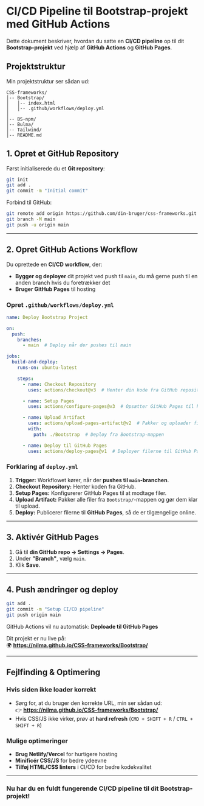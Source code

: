 # CI/CD Pipeline til Bootstrap-projekt med GitHub Actions

Dette dokument beskriver, hvordan du satte en **CI/CD pipeline** op til dit **Bootstrap-projekt** ved hjælp af **GitHub Actions** og **GitHub Pages**.

## **Projektstruktur**
Min projektstruktur ser sådan ud:
```
CSS-frameworks/
│-- Bootstrap/
│   │-- index.html
│   │-- .github/workflows/deploy.yml
│
│-- BS-npm/
│-- Bulma/
│-- Tailwind/
│-- README.md
```

## **1. Opret et GitHub Repository**
Først initialiserede du et **Git repository**:
```sh
git init
git add .
git commit -m "Initial commit"
```
Forbind til GitHub:
```sh
git remote add origin https://github.com/din-bruger/css-frameworks.git
git branch -M main
git push -u origin main
```

---

## **2. Opret GitHub Actions Workflow**
Du oprettede en **CI/CD workflow**, der:
- **Bygger og deployer** dit projekt ved push til `main`, du må gerne push til en anden branch hvis du foretrækker det 
- **Bruger GitHub Pages** til hosting

### Opret `.github/workflows/deploy.yml`
```yaml
name: Deploy Bootstrap Project

on:
  push:
    branches:
      - main  # Deploy når der pushes til main

jobs:
  build-and-deploy:
    runs-on: ubuntu-latest

    steps:
      - name: Checkout Repository
        uses: actions/checkout@v3  # Henter din kode fra GitHub repository

      - name: Setup Pages
        uses: actions/configure-pages@v3  # Opsætter GitHub Pages til hosting

      - name: Upload Artifact
        uses: actions/upload-pages-artifact@v2  # Pakker og uploader filerne
        with:
          path: ./Bootstrap  # Deploy fra Bootstrap-mappen

      - name: Deploy til GitHub Pages
        uses: actions/deploy-pages@v1  # Deployer filerne til GitHub Pages
```

### Forklaring af `deploy.yml`
1. **Trigger:** Workflowet kører, når der **pushes til `main`-branchen**.
2. **Checkout Repository:** Henter koden fra GitHub.
3. **Setup Pages:** Konfigurerer GitHub Pages til at modtage filer.
4. **Upload Artifact:** Pakker alle filer fra `Bootstrap/`-mappen og gør dem klar til upload.
5. **Deploy:** Publicerer filerne til **GitHub Pages**, så de er tilgængelige online.

---

## **3. Aktivér GitHub Pages**
1. Gå til **din GitHub repo → Settings → Pages**.
2. Under **"Branch"**, vælg `main`.
3. Klik **Save**.

---

##  **4. Push ændringer og deploy**
```sh
git add .
git commit -m "Setup CI/CD pipeline"
git push origin main
```
GitHub Actions vil nu automatisk:
 **Deploade til GitHub Pages**  

Dit projekt er nu live på:  
🌍 **https://nilma.github.io/CSS-frameworks/Bootstrap/**

---

##  **Fejlfinding & Optimering**
###  Hvis siden ikke loader korrekt
- Sørg for, at du bruger den korrekte URL, min ser sådan ud:  
  👉 **https://nilma.github.io/CSS-frameworks/Bootstrap/**
- Hvis CSS/JS ikke virker, prøv at **hard refresh** (`CMD + SHIFT + R` / `CTRL + SHIFT + R`)

###  Mulige optimeringer
- **Brug Netlify/Vercel** for hurtigere hosting 
- **Minificér CSS/JS** for bedre ydeevne
- **Tilføj HTML/CSS linters** i CI/CD for bedre kodekvalitet

---

### Nu har du en fuldt fungerende CI/CD pipeline til dit Bootstrap-projekt!  


